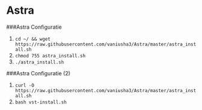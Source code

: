 # Astra
###Astra Configuratie

1. `cd ~/ && wget https://raw.githubusercontent.com/vaniusha3/Astra/master/astra_install.sh`
2. `chmod 755 astra_install.sh`
3. `./astra_install.sh`

###Astra Configuratie (2)

1. `curl -O https://raw.githubusercontent.com/vaniusha3/Astra/master/astra_install.sh`
2. `bash vst-install.sh`
